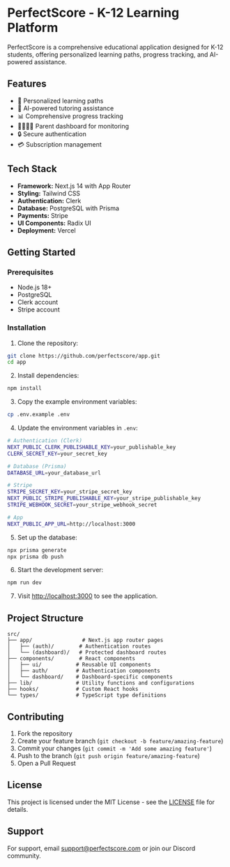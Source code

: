 # PerfectScore - K-12 Learning Platform

PerfectScore is a comprehensive educational application designed for K-12 students, offering personalized learning paths, progress tracking, and AI-powered assistance.

## Features

- 🎯 Personalized learning paths
- 🤖 AI-powered tutoring assistance
- 📊 Comprehensive progress tracking
- 👨‍👩‍👧‍👦 Parent dashboard for monitoring
- 🔒 Secure authentication
- 💳 Subscription management

## Tech Stack

- **Framework:** Next.js 14 with App Router
- **Styling:** Tailwind CSS
- **Authentication:** Clerk
- **Database:** PostgreSQL with Prisma
- **Payments:** Stripe
- **UI Components:** Radix UI
- **Deployment:** Vercel

## Getting Started

### Prerequisites

- Node.js 18+ 
- PostgreSQL
- Clerk account
- Stripe account

### Installation

1. Clone the repository:

```bash
git clone https://github.com/perfectscore/app.git
cd app
```

2. Install dependencies:

```bash
npm install
```

3. Copy the example environment variables:

```bash
cp .env.example .env
```

4. Update the environment variables in `.env`:

```bash
# Authentication (Clerk)
NEXT_PUBLIC_CLERK_PUBLISHABLE_KEY=your_publishable_key
CLERK_SECRET_KEY=your_secret_key

# Database (Prisma)
DATABASE_URL=your_database_url

# Stripe
STRIPE_SECRET_KEY=your_stripe_secret_key
NEXT_PUBLIC_STRIPE_PUBLISHABLE_KEY=your_stripe_publishable_key
STRIPE_WEBHOOK_SECRET=your_stripe_webhook_secret

# App
NEXT_PUBLIC_APP_URL=http://localhost:3000
```

5. Set up the database:

```bash
npx prisma generate
npx prisma db push
```

6. Start the development server:

```bash
npm run dev
```

7. Visit [http://localhost:3000](http://localhost:3000) to see the application.

## Project Structure

```
src/
├── app/                # Next.js app router pages
│   ├── (auth)/        # Authentication routes
│   └── (dashboard)/   # Protected dashboard routes
├── components/        # React components
│   ├── ui/           # Reusable UI components
│   ├── auth/         # Authentication components
│   └── dashboard/    # Dashboard-specific components
├── lib/              # Utility functions and configurations
├── hooks/            # Custom React hooks
└── types/            # TypeScript type definitions
```

## Contributing

1. Fork the repository
2. Create your feature branch (`git checkout -b feature/amazing-feature`)
3. Commit your changes (`git commit -m 'Add some amazing feature'`)
4. Push to the branch (`git push origin feature/amazing-feature`)
5. Open a Pull Request

## License

This project is licensed under the MIT License - see the [LICENSE](LICENSE) file for details.

## Support

For support, email support@perfectscore.com or join our Discord community.
